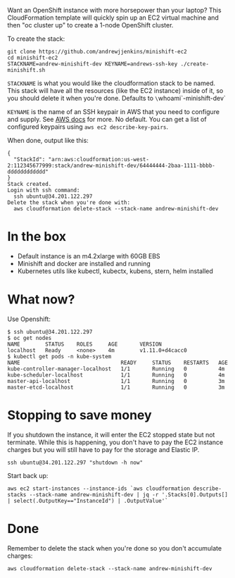 Want an OpenShift instance with more horsepower than your laptop?  This
CloudFormation template will quickly spin up an EC2 virtual machine and then
"oc cluster up" to create a 1-node OpenShift cluster.

To create the stack:

    git clone https://github.com/andrewjjenkins/minishift-ec2
    cd minishift-ec2
    STACKNAME=andrew-minishift-dev KEYNAME=andrews-ssh-key ./create-minishift.sh


`STACKNAME` is what you would like the cloudformation stack to be named.  This
stack will have all the resources (like the EC2 instance) inside of it, so you
should delete it when you're done.  Defaults to `\`whoami\`-minishift-dev`

`KEYNAME` is the name of an SSH keypair in AWS that you need to configure and
supply.  See [AWS
docs](https://docs.aws.amazon.com/AWSEC2/latest/UserGuide/ec2-key-pairs.html)
for more.  No default.  You can get a list of configured keypairs using `aws
ec2 describe-key-pairs`.

When done, output like this:

    {
      "StackId": "arn:aws:cloudformation:us-west-2:112345677999:stack/andrew-minishift-dev/64444444-2baa-1111-bbbb-dddddddddddd"
    }
    Stack created.
    Login with ssh command:
      ssh ubuntu@34.201.122.297
    Delete the stack when you're done with:
      aws cloudformation delete-stack --stack-name andrew-minishift-dev

# In the box

 - Default instance is an m4.2xlarge with 60GB EBS
 - Minishift and docker are installed and running
 - Kubernetes utils like kubectl, kubectx, kubens, stern, helm installed

# What now?

Use Openshift:

    $ ssh ubuntu@34.201.122.297
    $ oc get nodes
    NAME        STATUS    ROLES     AGE       VERSION
    localhost   Ready     <none>    4m        v1.11.0+d4cacc0
    $ kubectl get pods -n kube-system
    NAME                                READY     STATUS    RESTARTS   AGE
    kube-controller-manager-localhost   1/1       Running   0          4m
    kube-scheduler-localhost            1/1       Running   0          4m
    master-api-localhost                1/1       Running   0          3m
    master-etcd-localhost               1/1       Running   0          3m

# Stopping to save money

If you shutdown the instance, it will enter the EC2 stopped state but not
terminate.  While this is happening, you don't have to pay the EC2 instance
charges but you will still have to pay for the storage and Elastic IP.

    ssh ubuntu@34.201.122.297 "shutdown -h now"

Start back up:

    aws ec2 start-instances --instance-ids `aws cloudformation describe-stacks --stack-name andrew-minishift-dev | jq -r '.Stacks[0].Outputs[] | select(.OutputKey=="InstanceId") | .OutputValue'`

# Done

Remember to delete the stack when you're done so you don't accumulate charges:

    aws cloudformation delete-stack --stack-name andrew-minishift-dev
